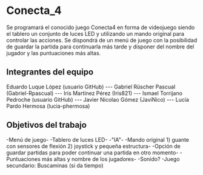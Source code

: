 # Conecta_4

Se programará el conocido juego Conecta4 en forma de videojuego siendo el tablero un conjunto de luces LED y utilizando un mando original para controlar las acciones. Se dispondrá de un menú de juego con la posibilidad de guardar la partida para continuarla más tarde y disponer del nombre del jugador y las puntuaciones más altas.

## Integrantes del equipo 

Eduardo Luque López (usuario GitHub) --- 
Gabriel Rüscher Pascual (Gabriel-Rpascual) --- 
Iris Martínez Pérez (Iris821) --- 
Ismael Torrijano Pedroche (usuario GitHub) --- 
Javier Nicolao Gómez (JaviNico) --- 
Lucía Pardo Hermosa (lucia-phermosa)

## Objetivos del trabajo

-Menú de juego-
-Tablero de luces LED-
-"IA"-
-Mando original 1) guante con sensores de flexión 
                2) joystick y pequeña estructura-
-Opción de guardar partidas para poder continuar una partida en otro momento-
-Puntuaciones más altas y nombre de los jugadores-
-Sonido?
-Juego secundario: Buscaminas (si da tiempo)
